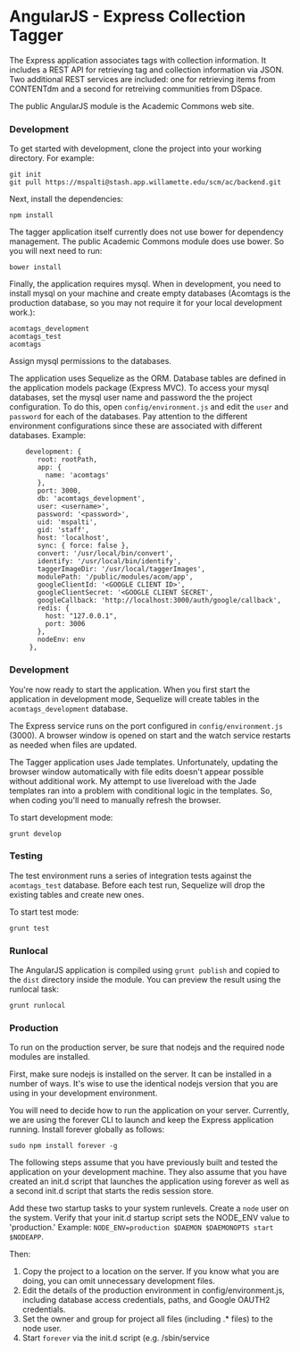 # AngularJS - Express Collection Tagger

The Express application associates tags with collection information.  It includes a REST API for retrieving tag and collection information via JSON.
Two additional REST services are included: one for retrieving items from CONTENTdm and a second for retreiving communities from DSpace.

The public AngularJS module is the Academic Commons web site.


### Development

To get started with development, clone the project into your working directory. For example:

    git init
    git pull https://mspalti@stash.app.willamette.edu/scm/ac/backend.git

Next, install the dependencies:

    npm install

The tagger application itself currently does not use bower for dependency management.  The public Academic Commons module does use bower.  So you will next need to run:

    bower install

Finally, the application requires mysql.  When in development, you need to install mysql on your machine and create empty databases (Acomtags is the production database, so you may not require it for your local development work.):

    acomtags_development
    acomtags_test
    acomtags

Assign mysql permissions to the databases. 

The application uses Sequelize as the ORM.  Database tables are defined in the application models package (Express MVC). To access your mysql databases, set the mysql user name and password the the project configuration.
 To do this, open `config/environment.js` and edit the `user` and `password` for each of the databases. Pay attention to the different environment configurations since these are associated with different databases.  Example:

        development: {
           root: rootPath,
           app: {
             name: 'acomtags'
           },
           port: 3000,
           db: 'acomtags_development',
           user: <username>',
           password: '<password>',
           uid: 'mspalti',
           gid: 'staff',
           host: 'localhost',
           sync: { force: false },
           convert: '/usr/local/bin/convert',
           identify: '/usr/local/bin/identify',
           taggerImageDir: '/usr/local/taggerImages',
           modulePath: '/public/modules/acom/app',
           googleClientId: '<GOOGLE CLIENT ID>',
           googleClientSecret: '<GOOGLE CLIENT SECRET',
           googleCallback: 'http://localhost:3000/auth/google/callback',
           redis: {
             host: "127.0.0.1",
             port: 3006
           },
           nodeEnv: env
         },


### Development
You're now ready to start the application. When you first start the application in development mode, Sequelize will create tables in the `acomtags_development` database.

The Express service runs on the port configured in `config/environment.js` (3000).  A browser window is opened on start and the watch service restarts as needed when files are updated.  

The Tagger application uses Jade templates. Unfortunately, updating the browser window automatically with file edits doesn't appear possible without additional work.
My attempt to use livereload with the Jade templates ran into a problem with conditional logic in the templates.  So, when coding you'll need to manually refresh the browser.

To start development mode:

    grunt develop


### Testing

The test environment runs a series of integration tests against the `acomtags_test` database. Before each test run, Sequelize will drop the existing tables and create new ones.

To start test mode:

    grunt test

### Runlocal

The AngularJS application is compiled using `grunt publish` and copied to the `dist` directory inside the module.  You can preview the result using the runlocal task:

    grunt runlocal

### Production

To run on the production server, be sure that nodejs and the required node modules are installed.

First, make sure nodejs is installed on the server.  It can be installed in a number of ways.  It's wise to use the identical nodejs version that you are using in your development environment.

You will need to decide how to run the application on your server. Currently, we are using the forever CLI to launch and keep the Express application running. Install forever globally as follows:

    sudo npm install forever -g
    
The following steps assume that you have previously built and tested the application on your development machine. They also assume that you have created an init.d script that launches the application using forever as well as a second init.d script that starts the redis session store.  

Add these two startup tasks to your system runlevels. Create a `node` user on the system. Verify that your init.d startup script sets the NODE_ENV value to 'production.' Example: `NODE_ENV=production $DAEMON $DAEMONOPTS start $NODEAPP`. 

Then: 

1. Copy the project to a location on the server. If you know what you are doing, you can omit unnecessary development files.
2. Edit the details of the production environment in config/environment.js, including database access credentials, paths, and Google OAUTH2 credentials. 
3. Set the owner and group for project all files (including .* files) to the node user.  
4. Start `forever` via the init.d script (e.g. /sbin/service <script name> start). If you are updating an existing installation, you should stop `forever` before replacing code and start again after the changes are made.


 


### Configuration Paramenters

Configuration file: config/environment.js

* root: path set by module
* port: Express port
* db: database name
* user: database user
* password: database password
* uid: Express system user
* gid: Express system group
* mysql host: host name (e.g. libdb.willamette.edu)
* sync: Sequelize database initialization setting
* convert: location of ImageMagick convert library
* identify: location of ImageMagick identify library
* taggerImageDir: path to tagger images
* modulePath: path to the AngularJS module directory (app or dist)
* googleClientId: the Google ID for this application (used by OAUTH2)
* googleClientSecrect: Google secret (used by OAUTH2)
* redis: sesion cache settings (experimental)
* nodeEnv: current node environment (startup setting or default)


